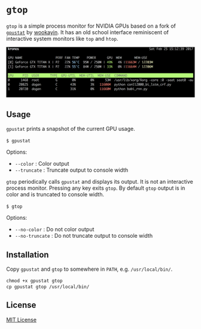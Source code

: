 `gtop`
=========

`gtop` is a simple process monitor for NVIDIA GPUs based on a fork of
[`gpustat`](https://pypi.python.org/pypi/gpustat) by
[wookayin](https://github.com/wookayin). It has an old school interface
reminiscent of interactive system monitors like `top` and `htop`.

![Screenshot: gtop](screenshot.png)

Usage
-----

`gpustat` prints a snapshot of the current GPU usage.

`$ gpustat`

Options:

* `--color`           : Color output
* `--truncate`        : Truncate output to console width

`gtop` periodically calls `gpustat` and displays its output. It is not an
interactive process monitor. Pressing any key exits `gtop`. By default `gtop`
output is in color and is truncated to console width.

`$ gtop`

Options:

* `--no-color`        : Do not color output
* `--no-truncate`     : Do not truncate output to console width

Installation
------------

Copy `gpustat` and `gtop` to somewhere in `PATH`, e.g. `/usr/local/bin/`.

```
chmod +x gpustat gtop
cp gpustat gtop /usr/local/bin/
```

License
-------

[MIT License](LICENSE)
